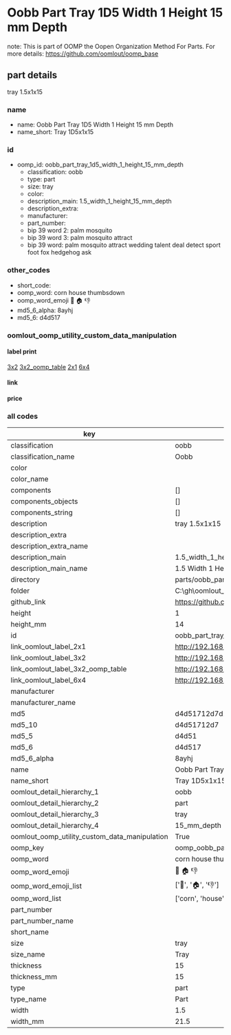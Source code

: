 # Oobb Part Tray 1D5 Width 1 Height 15 mm Depth  

note: This is part of OOMP the Oopen Organization Method For Parts. For more details: https://github.com/oomlout/oomp_base

##  part details
  



tray 1.5x1x15



### name
* name: Oobb Part Tray 1D5 Width 1 Height 15 mm Depth
* name_short: Tray 1D5x1x15 
### id
* oomp_id: oobb_part_tray_1d5_width_1_height_15_mm_depth
  * classification: oobb
  * type: part
  * size: tray
  * color: 
  * description_main: 1.5_width_1_height_15_mm_depth
  * description_extra: 
  * manufacturer: 
  * part_number: 
  * bip 39 word 2: palm mosquito
  * bip 39 word 3: palm mosquito attract
  * bip 39 word: palm mosquito attract wedding talent deal detect sport foot fox hedgehog ask

### other_codes
* short_code: 
* oomp_word: corn house thumbsdown
* oomp_word_emoji :corn: :house: :thumbsdown:
* md5_6_alpha: 8ayhj
* md5_6: d4d517






### oomlout_oomp_utility_custom_data_manipulation
#### label print
[3x2](http://192.168.1.245:1112/?label=oomp%208ayhj)
[3x2_oomp_table](http://192.168.1.108:1112/?label=oomp%208ayhj)
[2x1](http://192.168.1.242:1112/?label=oomp%208ayhj)
[6x4](http://192.168.1.55:1112/?label=oomp%208ayhj)    

#### link

                              

#### price







### all codes 
| key | value |  
| --- | --- |  
| classification | oobb |  
| classification_name | Oobb |  
| color |  |  
| color_name |  |  
| components | [] |  
| components_objects | [] |  
| components_string | [] |  
| description | tray 1.5x1x15 |  
| description_extra |  |  
| description_extra_name |  |  
| description_main | 1.5_width_1_height_15_mm_depth |  
| description_main_name | 1.5 Width 1 Height 15 mm Depth |  
| directory | parts/oobb_part_tray_1d5_width_1_height_15_mm_depth |  
| folder | C:\gh\oomlout_oobb_version_4_generated_parts\parts\oobb_part_tray_1d5_width_1_height_15_mm_depth |  
| github_link | https://github.com/oomlout/oomlout_oomp_part_src/tree/main/parts/oobb_part_tray_1d5_width_1_height_15_mm_depth |  
| height | 1 |  
| height_mm | 14 |  
| id | oobb_part_tray_1d5_width_1_height_15_mm_depth |  
| link_oomlout_label_2x1 | http://192.168.1.242:1112/?label=oomp%208ayhj |  
| link_oomlout_label_3x2 | http://192.168.1.245:1112/?label=oomp%208ayhj |  
| link_oomlout_label_3x2_oomp_table | http://192.168.1.108:1112/?label=oomp%208ayhj |  
| link_oomlout_label_6x4 | http://192.168.1.55:1112/?label=oomp%208ayhj |  
| manufacturer |  |  
| manufacturer_name |  |  
| md5 | d4d51712d7d2a78ce0eebf8e1da404fa |  
| md5_10 | d4d51712d7 |  
| md5_5 | d4d51 |  
| md5_6 | d4d517 |  
| md5_6_alpha | 8ayhj |  
| name | Oobb Part Tray 1D5 Width 1 Height 15 mm Depth |  
| name_short | Tray 1D5x1x15  |  
| oomlout_detail_hierarchy_1 | oobb |  
| oomlout_detail_hierarchy_2 | part |  
| oomlout_detail_hierarchy_3 | tray |  
| oomlout_detail_hierarchy_4 | 15_mm_depth |  
| oomlout_oomp_utility_custom_data_manipulation | True |  
| oomp_key | oomp_oobb_part_tray_1d5_width_1_height_15_mm_depth |  
| oomp_word | corn house thumbsdown |  
| oomp_word_emoji | :corn: :house: :thumbsdown: |  
| oomp_word_emoji_list | [':corn:', ':house:', ':thumbsdown:'] |  
| oomp_word_list | ['corn', 'house', 'thumbsdown'] |  
| part_number |  |  
| part_number_name |  |  
| short_name |  |  
| size | tray |  
| size_name | Tray |  
| thickness | 15 |  
| thickness_mm | 15 |  
| type | part |  
| type_name | Part |  
| width | 1.5 |  
| width_mm | 21.5 |  
